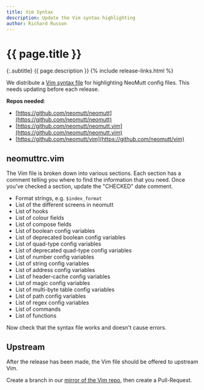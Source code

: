 ```yaml
---
title: Vim Syntax
description: Update the Vim syntax highlighting
author: Richard Russon
---
```


# {{ page.title }}

{:.subtitle}
{{ page.description }}
{% include release-links.html %}

We distribute a [Vim syntax file](https://github.com/neomutt/neomutt.vim/blob/main/syntax/neomuttrc.vim) for highlighting NeoMutt config files.
This needs updating before each release.

**Repos needed**:
- [https://github.com/neomutt/neomutt](https://github.com/neomutt/neomutt)
- [https://github.com/neomutt/neomutt.vim](https://github.com/neomutt/neomutt.vim)
- [https://github.com/neomutt/vim](https://github.com/neomutt/vim)

## neomuttrc.vim

The Vim file is broken down into various sections.
Each section has a comment telling you where to find the information that you need.
Once you've checked a section, update the "CHECKED" date comment.

- Format strings, e.g. `$index_format`
- List of the different screens in neomutt
- List of hooks
- List of colour fields
- List of compose fields
- List of boolean config variables
- List of deprecated boolean config variables
- List of quad-type config variables
- List of deprecated quad-type config variables
- List of number config variables
- List of string config variables
- List of address config variables
- List of header-cache config variables
- List of magic config variables
- List of multi-byte table config variables
- List of path config variables
- List of regex config variables
- List of commands
- List of functions

Now check that the syntax file works and doesn't cause errors.

## Upstream

After the release has been made, the Vim file should be offered to upstream Vim.

Create a branch in our [mirror of the Vim repo](https://github.com/neomutt/vim), then create a Pull-Request.

